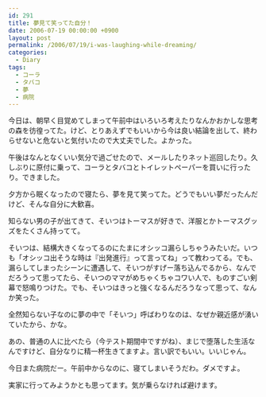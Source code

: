 ```yaml
---
id: 291
title: 夢見て笑ってた自分！
date: 2006-07-19 00:00:00 +0900
layout: post
permalink: /2006/07/19/i-was-laughing-while-dreaming/
categories:
  - Diary
tags:
  - コーラ
  - タバコ
  - 夢
  - 病院
---
```

今日は、朝早く目覚めてしまって午前中はいろいろ考えたりなんかおかしな思考の森を彷徨ってた。けど、とりあえずでもいいから今は良い結論を出して、終わらせないと危ないと気付いたので大丈夫でした。よかった。
  
<!--more-->

午後はなんとなくいい気分で過ごせたので、メールしたりネット巡回したり。久しぶりに原付に乗って、コーラとタバコとトイレットペーパーを買いに行ったり。できました。
  
夕方から眠くなったので寝たら、夢を見て笑ってた。どうでもいい夢だったんだけど、そんな自分に大歓喜。

知らない男の子が出てきて、そいつはトーマスが好きで、洋服とかトーマスグッズをたくさん持ってて。
  
そいつは、結構大きくなってるのにたまにオシッコ漏らしちゃうみたいだ。いつも「オシッコ出そうな時は『出発進行』って言ってね」って教わってる。でも、漏らしてしまったシーンに遭遇して、そいつがすげー落ち込んでるから、なんでだろうって思ってたら、そいつのママがめちゃくちゃコワい人で、ものすごい剣幕で怒鳴りつけた。でも、そいつはきっと強くなるんだろうなって思って、なんか笑った。
  
全然知らない子なのに夢の中で「そいつ」呼ばわりなのは、なぜか親近感が湧いていたから、かな。

あの、普通の人に比べたら（今テスト期間中ですがね）、まじで堕落した生活なんですけど、自分なりに精一杯生きてますよ。言い訳でもいい。いいじゃん。
  
今日また病院だー。午前中からなのに、寝てしまいそうだわ。ダメですよ。
  
実家に行ってみようかとも思ってます。気が乗らなければ避けます。
